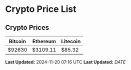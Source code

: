 # Crypto Price List

## Crypto Prices
| Bitcoin | Ethereum | Litecoin |
| ------- | -------- | -------- |
| $92630 | $3109.11 | $85.32 |
**Last Updated:** 2024-11-20 07:16 UTC
**Last Updated:** $DATE$
